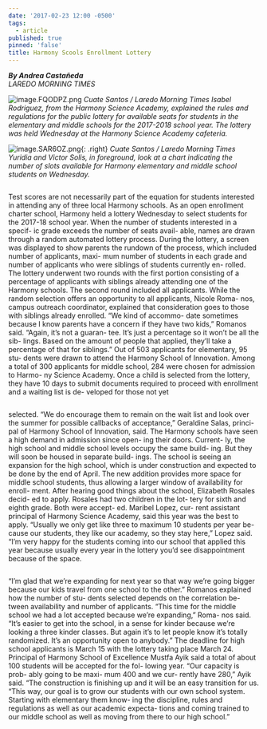 ```yaml
---
date: '2017-02-23 12:00 -0500'
tags:
  - article
published: true
pinned: 'false'
title: Harmony Scools Enrollment Lottery
---
```

_**By Andrea Castañeda**_
<br/>
_LAREDO MORNING TIMES_

![image.FQODPZ.png]({{site.baseurl}}/assets/images/image.FQODPZ.png)
*Cuate Santos / Laredo Morning Times*
*Isabel Rodriguez, from the Harmony Science Academy, explained the rules and regulations
for the public lottery for available seats for students in the elementary and middle schools
for the 2017-2018 school year. The lottery was held Wednesday at the Harmony Science
Academy cafeteria.*

![image.SAR6OZ.png]({{site.baseurl}}/assets/images/image.SAR6OZ.png){: .right}
*Cuate Santos / Laredo Morning Times*
*Yuridia and Victor Solis, in foreground,
look at a chart indicating the number of
slots available for Harmony elementary and
middle school students on Wednesday.*

<div class="row">
  <div class="column">
	<p>
	Test scores are not 
necessarily part of the
equation for students 
interested in attending
any of three local 
Harmony schools.
As an open enrollment 
charter school,
Harmony held a lottery
Wednesday to select
students for the 
2017-18 school year.
When the number of students
interested in a specif-
ic grade exceeds the
number of seats avail-
able, names are drawn 
through a random
automated lottery 
process. During the 
lottery, a screen was 
displayed to show 
parents the rundown
of the process,
which included number
of applicants, maxi-
mum number of students
in each grade and
number of applicants
who were siblings of
students currently en-
rolled.
The lottery underwent
two rounds with the first
portion consisting of a
percentage of applicants
with siblings already
attending one of the
Harmony schools. The
second round included
all applicants. While the
random selection offers
an opportunity to all
applicants, Nicole Roma-
nos, campus outreach
coordinator, explained
that consideration goes
to those with siblings
already enrolled.
“We kind of accommo-
date sometimes because I
know parents have a
concern if they have two
kids,” Romanos said.
“Again, it’s not a guaran-
tee. It’s just a percentage
so it won’t be all the sib-
lings. Based on the
amount of people that
applied, they’ll take a
percentage of that for
siblings.”
Out of 503 applicants
for elementary, 95 stu-
dents were drawn to
attend the Harmony
School of Innovation.
Among a total of 300
applicants for middle
school, 284 were chosen
for admission to Harmo-
ny Science Academy.
Once a child is selected
from the lottery, they
have 10 days to submit
documents required to
proceed with enrollment
and a waiting list is de-
veloped for those not yet
	</p>
  </div>
  <div class="column">
    <p>
selected.
“We do encourage
them to remain on the
wait list and look over
the summer for possible
callbacks of acceptance,”
Geraldine Salas, princi-
pal of Harmony School of
Innovation, said.
The Harmony schools
have seen a high demand
in admission since open-
ing their doors. Current-
ly, the high school and
middle school levels
occupy the same build-
ing. But they will soon be
housed in separate build-
ings. The school is seeing
an expansion for the
high school, which is
under construction and
expected to be done by
the end of April. The
new addition provides
more space for middle
school students, thus
allowing a larger window
of availability for enroll-
ment.
After hearing good
things about the school,
Elizabeth Rosales decid-
ed to apply. Rosales had
two children in the lot-
tery for sixth and eighth
grade. Both were accept-
ed. Maribel Lopez, cur-
rent assistant principal
of Harmony Science
Academy, said this year
was the best to apply.
“Usually we only get
like three to maximum 10
students per year be-
cause our students, they
like our academy, so they
stay here,” Lopez said.
“I’m very happy for the
students coming into our
school that applied this
year because usually
every year in the lottery
you’d see disappointment
because of the space.
    </p>
  </div>
  <div class="column">
    <p>
	“I’m glad that we’re
expanding for next year
so that way we’re going
bigger because our kids
travel from one school to
the other.”
Romanos explained
how the number of stu-
dents selected depends
on the correlation be-
tween availability and
number of applicants.
“This time for the
middle school we had a
lot accepted because
we’re expanding,” Roma-
nos said. “It’s easier to
get into the school, in a
sense for kinder because
we’re looking a three
kinder classes. But again
it’s to let people know it’s
totally randomized. It’s
an opportunity open to
anybody.”
The deadline for high
school applicants is
March 15 with the lottery
taking place March 24.
Principal of Harmony
School of Excellence
Mustfa Ayik said a total
of about 100 students will
be accepted for the fol-
lowing year.
“Our capacity is prob-
ably going to be maxi-
mum 400 and we cur-
rently have 280,” Ayik
said. “The construction
is finishing up and it will
be an easy transition for
us.
“This way, our goal is
to grow our students
with our own school
system. Starting with
elementary them know-
ing the discipline, rules
and regulations as well
as our academic expecta-
tions and coming trained
to our middle school as
well as moving from
there to our high school.”
    </p>
  </div>
</div>